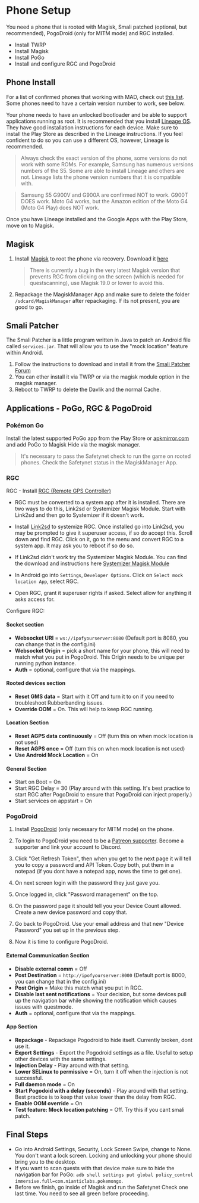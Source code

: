 # Phone Setup

You need a phone that is rooted with Magisk, Smali patched (optional, but recommended), PogoDroid (only for MITM mode) and RGC installed.

- Install TWRP
- Install Magisk
- Install PoGo
- Install and configure RGC and PogoDroid

## Phone Install

For a list of confirmed phones that working with MAD, check out [this list](https://github.com/Map-A-Droid/MAD-device-list). Some phones need to have a certain version number to work, see below.

Your phone needs to have an unlocked bootloader and be able to support applications running as root. It is recommended that you install [Lineage OS](https://lineageos.org/). They have good installation instructions for each device.  Make sure to install the Play Store as described in the Lineage instructions. 
If you feel confident to do so you can use a different OS, however, Lineage is recommended.
>Always check the exact version of the phone, some versions do not work with some ROMs. For example, Samsung has numerous versions numbers of the S5. Some are able to install Lineage and others are not. Lineage lists the phone version numbers that it is compatible with.

>Samsung S5 G900V and G900A are confirmed NOT to work. G900T DOES work.
Moto G4 works, but the Amazon edition of the Moto G4 (Moto G4 Play) does NOT work.

Once you have Lineage installed and the Google Apps with the Play Store, move on to Magisk.

## Magisk

1. Install [Magisk](https://www.xda-developers.com/how-to-install-magisk/) to root the phone via recovery. Download it [here](https://github.com/topjohnwu/Magisk/releases)
     >There is currently a bug in the very latest Magisk version that prevents RGC from clicking on the screen (which is needed for questscanning), use Magisk 19.0 or lower to avoid this.

2. Repackage the MagiskManager App and make sure to delete the folder `/sdcard/MagiskManager` after repackaging. If its not present, you are good to go.

## Smali Patcher

The Smali Patcher is a little program written in Java to patch an Android file called `services.jar`. That will allow you to use the "mock location" feature within Android.

1. Follow the instructions to download and install it from the [Smali Patcher Forum](https://forum.xda-developers.com/apps/magisk/module-smali-patcher-0-7-t3680053)
2. You can ether install it via TWRP or via the magisk module option in the magisk manager.
3. Reboot to TWRP to delete the Davlik and the normal Cache.

## Applications - PoGo, RGC & PogoDroid

### Pokémon Go

Install the latest supported PoGo app from the Play Store or [apkmirror.com](https://www.apkmirror.com/apk/niantic-inc/pokemon-go/) and add PoGo to Magisk Hide via the magisk manager.

>It's necessary to pass the Safetynet check to run the game on rooted phones. Check the Safetynet status in the MagiskManager App.

### RGC

RGC - Install [RGC (Remote GPS Controller)](https://github.com/Map-A-Droid/MAD/blob/master/APK/RemoteGpsController.apk)

- RGC must be converted to a system app after it is installed.  There are two ways to do this, Link2sd or Systemizer Magisk Module.  Start with Link2sd and then go to Systemizer if it doesn't work.

- Install [Link2sd](https://play.google.com/store/apps/details?id=com.buak.Link2SD) to systemize RGC. Once installed go into Link2sd, you may be prompted to give it superuser access, if so do accept this.  Scroll down and find RGC.  Click on it, go to the menu and convert RGC to a system app.  It may ask you to reboot if so do so.

- If Link2sd didn't work try the Systemizer Magisk Module. You can find the download and instructions here [Systemizer Magisk Module](https://forum.xda-developers.com/apps/magisk/module-app-systemizer-t3477512)

- In Android go into `Settings`, `Developer Options`.  Click on `Select mock location App`, select RGC.

- Open RGC, grant it superuser rights if asked. Select allow for anything it asks access for.

Configure RGC:

#### Socket section

- **Websocket URI** = `ws://ipofyourserver:8080` (Default port is 8080, you can change that in the config.ini)
- **Websocket Origin** = pick a short name for your phone, this will need to match what you put in PogoDroid.  This Origin needs to be unique per running python instance.
- **Auth** = optional, configure that via the mappings.

#### Rooted devices section

- **Reset GMS data** = Start with it Off and turn it to on if you need to troubleshoot Rubberbanding issues.
- **Override OOM** = On. This will help to keep RGC running.

#### Location Section

- **Reset AGPS data continuously** = Off (turn this on when mock location is not used)
- **Reset AGPS once** = Off (turn this on when mock location is not used)
- **Use Android Mock Location** = On

#### General Section

- Start on Boot = On
- Start RGC Delay = 30 (Play around with this setting. It's best practice to start RGC after PogoDroid to ensure that PogoDroid can inject properly.)
- Start services on appstart = On

### PogoDroid

1. Install [PogoDroid](https://www.maddev.de/apk/PogoDroid.apk) (only necessary for MITM mode) on the phone.

2. To login to PogoDroid you need to be a [Patreon supporter](https://www.patreon.com/user?u=14159560).  Become a supporter and link your account to Discord.  

3. Click "Get Refresh Token", then when you get to the next page it will tell you to copy a password and API Token.  Copy both, put them in a notepad (if you dont have a notepad app, nows the time to get one).

4. On next screen login with the password they just gave you.  

5. Once logged in, click "Password management" on the top.

6. On the password page it should tell you your Device Count allowed. Create a new device password and copy that.

7. Go back to PogoDroid. Use your email address and that new "Device Password" you set up in the previous step.

8. Now it is time to configure PogoDroid.

#### External Communication Section

- **Disable external comm** = Off
- **Post Destination** = `http://ipofyourserver:8000` (Default port is 8000, you can change that in the config.ini)
- **Post Origin** = Make this match what you put in RGC.  
- **Disable last sent notifications** = Your decision, but some devices pull up the navigation bar while showing the notification which causes issues with questmode.
- **Auth** = optional, configure that via the mappings.

#### App Section

- **Repackage** - Repackage Pogodroid to hide itself. Currently broken, dont use it.
- **Export Settings** - Export the Pogodroid settings as a file. Useful to setup other devices with the same settings.
- **Injection Delay** - Play around with that setting.
- **Lower SELinux to permissive** = On, turn it off when the injection is not successful.
- **Full daemon mode** = On
- **Start Pogodoid with a delay (seconds)** - Play around with that setting. Best practice is to keep that value lower than the delay from RGC.
- **Enable OOM override** = On
- **Test feature: Mock location patching** = Off. Try this if you cant smali patch.

## Final Steps

- Go into Android Settings, Security, Lock Screen Swipe, change to None. You don't want a lock screen. Locking and unlocking your phone should bring you to the desktop.
- If you want to scan quests with that device make sure to hide the navigation bar for PoGo: `adb shell settings put global policy_control immersive.full=com.nianticlabs.pokemongo`.
- Before we finish, go inside of Magisk and run the Safetynet Check one last time. You need to see all green before proceeding.
